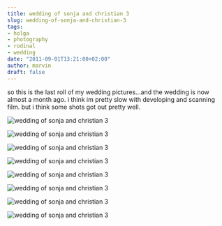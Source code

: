```yaml
---
title: wedding of sonja and christian 3
slug: wedding-of-sonja-and-christian-3
tags:
- holga
- photography
- rodinal
- wedding
date: "2011-09-01T13:21:00+02:00"
author: marvin
draft: false
---
```

so this is the last roll of my wedding pictures...and the wedding is now
almost a month ago. i think im pretty slow with developing and scanning
film. but i think some shots got out pretty well.

![wedding of sonja and christian 3](/images/6103025406_164622e3bd_b.jpg)

![wedding of sonja and christian 3](/images/6103024542_580a6e20a1_b.jpg)

![wedding of sonja and christian 3](/images/6102479443_dcddc1fceb_b.jpg)

![wedding of sonja and christian 3](/images/6102479719_5e341df4f0_b.jpg)

![wedding of sonja and christian 3](/images/6102480279_b03e6ecfc9_b.jpg)

![wedding of sonja and christian 3](/images/6102480543_4e76dd39f9_b.jpg)

![wedding of sonja and christian 3](/images/6102480905_9cb7b4a5b6_b.jpg)

![wedding of sonja and christian 3](/images/6103026690_71d7478835_b.jpg)
